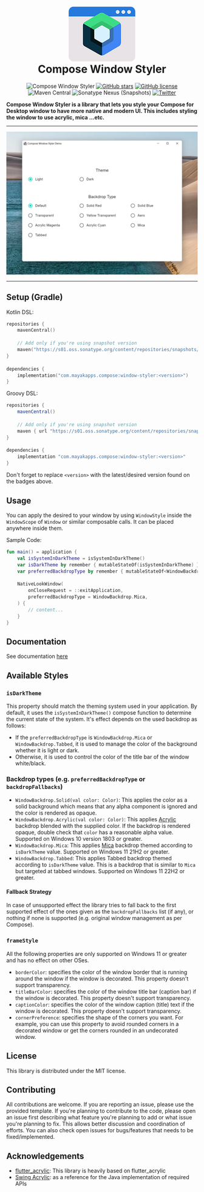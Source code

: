 <br />

<div align="center">
    <img src="res/logo.png" alt="Logo"/>
</div>

<h1 align="center" style="margin-top: 0;">Compose Window Styler</h1>

<div align="center">

![Compose Window Styler](https://img.shields.io/badge/Compose-Window%20Styler-blue?logo=jetpackcompose)
[![GitHub stars](https://img.shields.io/github/stars/MayakaApps/ComposeWindowStyler)](https://github.com/MayakaApps/ComposeWindowStyler/stargazers)
[![GitHub license](https://img.shields.io/github/license/MayakaApps/ComposeWindowStyler)](https://github.com/MayakaApps/ComposeWindowStyler/blob/main/LICENSE)
![Maven Central](https://img.shields.io/maven-central/v/com.mayakapps.compose/window-styler)
![Sonatype Nexus (Snapshots)](https://img.shields.io/nexus/s/com.mayakapps.compose/window-styler?server=https%3A%2F%2Fs01.oss.sonatype.org)
[![Twitter](https://img.shields.io/twitter/url?style=social&url=https%3A%2F%2Fgithub.com%2FMayakaApps%2FComposeWindowStyler)](https://twitter.com/intent/tweet?text=Compose%20Window%20Styler%20is%20a%20library%20that%20lets%20you%20style%20your%20Compose%20for%20Desktop%20window%20to%20have%20more%20native%20and%20modern%20UI.:&url=https%3A%2F%2Fgithub.com%2FMayakaApps%2FComposeWindowStyler)

</div>

**Compose Window Styler is a library that lets you style your Compose for Desktop window to have more native and modern
UI. This includes styling the window to use acrylic, mica ...etc.**

---

![Demo Screenshot](res/demo_preview.webp)

---

## Setup (Gradle)

Kotlin DSL:

```kotlin
repositories {
    mavenCentral()

    // Add only if you're using snapshot version
    maven("https://s01.oss.sonatype.org/content/repositories/snapshots/")
}

dependencies {
    implementation("com.mayakapps.compose:window-styler:<version>")
}
```

Groovy DSL:

```gradle
repositories {
    mavenCentral()
    
    // Add only if you're using snapshot version
    maven { url "https://s01.oss.sonatype.org/content/repositories/snapshots/" }
}

dependencies {
    implementation "com.mayakapps.compose:window-styler:<version>"
}
```

Don't forget to replace `<version>` with the latest/desired version found on the badges above.

## Usage

You can apply the desired to your window by using `WindowStyle` inside the `WindowScope` of `Window` or similar
composable calls. It can be placed anywhere inside them.

Sample Code:

```kotlin
fun main() = application {
    val isSystemInDarkTheme = isSystemInDarkTheme()
    var isDarkTheme by remember { mutableStateOf(isSystemInDarkTheme) }
    var preferredBackdropType by remember { mutableStateOf<WindowBackdrop>(WindowBackdrop.Mica) }

    NativeLookWindow(
        onCloseRequest = ::exitApplication,
        preferredBackdropType = WindowBackdrop.Mica,
    ) {
        // content...
    }
}
```

## Documentation

See documentation [here](https://mayakaapps.github.io/ComposeWindowStyler/index.html)

## Available Styles

### `isDarkTheme`

This property should match the theming system used in your application. By default, it uses the
`isSystemInDarkTheme()` compose function to determine the current state of the system. It's effect depends on the used
backdrop as follows:

* If the `preferredBackdropType` is `WindowBackdrop.Mica` or `WindowBackdrop.Tabbed`, it is used to manage the color of
  the
  background whether it is light or dark.
* Otherwise, it is used to control the color of the title bar of the window white/black.

### Backdrop types (e.g. `preferredBackdropType` or `backdropFallbacks`)

* `WindowBackdrop.Solid(val color: Color)`: This applies the color as a solid background which means that any alpha
  component is ignored and the color is rendered as opaque.
* `WindowBackdrop.Acrylic(val color: Color)`: This
  applies [Acrylic](https://docs.microsoft.com/en-us/windows/apps/design/style/acrylic) backdrop blended with the
  supplied color. If the backdrop is rendered opaque, double check that `color` has a reasonable alpha value. Supported
  on Windows 10 version 1803 or greater.
* `WindowBackdrop.Mica`: This applies [Mica](https://docs.microsoft.com/en-us/windows/apps/design/style/mica) backdrop
  themed according to `isDarkTheme` value. Supported on Windows 11 21H2 or greater.
* `WindowBackdrop.Tabbed`: This applies Tabbed backdrop themed according to `isDarkTheme` value. This is a backdrop that
  is similar to `Mica` but targeted at tabbed windows. Supported on Windows 11 22H2 or greater.

#### Fallback Strategy

In case of unsupported effect the library tries to fall back to the first supported effect of the ones given as the
`backdropFallbacks` list (if any), or nothing if none is supported (e.g. original window management as per Compose).

### `frameStyle`

All the following properties are only supported on Windows 11 or greater and has no effect on other OSes.

* `borderColor`: specifies the color of the window border that is running around the window if the window is decorated.
  This property doesn't support transparency.
* `titleBarColor`: specifies the color of the window title bar (caption bar) if the window is decorated. This property
  doesn't support transparency.
* `captionColor`: specifies the color of the window caption (title) text if the window is decorated. This property
  doesn't support transparency.
* `cornerPreference`: specifies the shape of the corners you want. For example, you can use this property to avoid
  rounded corners in a decorated window or get the corners rounded in an undecorated window.

## License

This library is distributed under the MIT license.

## Contributing

All contributions are welcome. If you are reporting an issue, please use the provided template. If you're planning to
contribute to the code, please open an issue first describing what feature you're planning to add or what issue you're
planning to fix. This allows better discussion and coordination of efforts. You can also check open issues for
bugs/features that needs to be fixed/implemented.

## Acknowledgements

* [flutter_acrylic](https://github.com/alexmercerind/flutter_acrylic): This library is heavily based on flutter_acrylic
* [Swing Acrylic](https://github.com/krlvm/SwingAcrylic): as a reference for the Java implementation of required APIs
